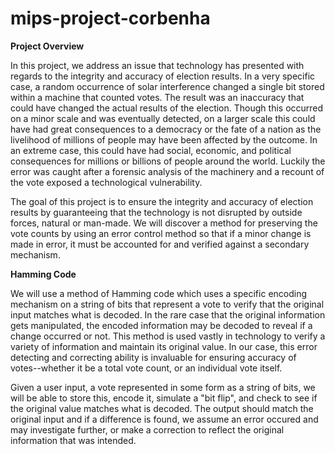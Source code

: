 # mips-project-corbenha

**Project Overview**

In this project, we address an issue that technology has presented with regards to the integrity and accuracy of election results. In a very specific case, a random occurrence of 
solar interference changed a single bit stored within a machine that counted votes. The result was an inaccuracy that could have changed the actual results of the election. Though
this occurred on a minor scale and was eventually detected, on a larger scale this could have had great consequences to a democracy or the fate of a nation as the livelihood of
millions of people may have been affected by the outcome. In an extreme case, this could have had social, economic, and political consequences for millions or
billions of people around the world. Luckily the error was caught after a forensic analysis of the machinery and a recount of the vote exposed a technological vulnerability.

The goal of this project is to ensure the integrity and accuracy of election results by guaranteeing that the technology is not disrupted by outside forces, natural or man-made. 
We will discover a method for preserving the vote counts by using an error control method so that if a minor change is made in error, it must be accounted for and verified 
against a secondary mechanism. 

**Hamming Code**

We will use a method of Hamming code which uses a specific encoding mechanism on a string of bits that represent a vote to verify that the original input matches what 
is decoded. In the rare case that the original information gets manipulated, the encoded information may be decoded to reveal if a change occurred or not. This method is used
vastly in technology to verify a variety of information and maintain its original value. In our case, this error detecting and correcting ability
is invaluable for ensuring accuracy of votes--whether it be a total vote count, or an individual vote itself.

Given a user input, a vote represented in some form as a string of bits, we will be able to store this, encode it, simulate a "bit flip", and check to see if the original value
matches what is decoded. The output should match the original input and if a difference is found, we assume an error occured and may investigate further, or make a correction to 
reflect the original information that was intended.


